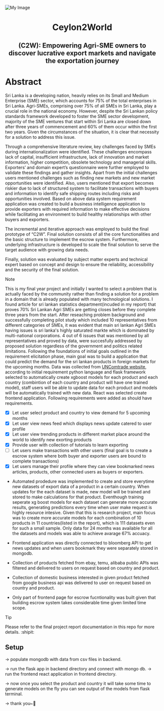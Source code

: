 ![My Image](https://github.com/Wishwa-code/Ceylon2World/blob/main/c2w-logo.png)

<div align="center">
  <h1> Ceylon2World</h1>
  <h2> (C2W): Empowering Agri-SME owners to discover lucrative export markets and navigate the exportation journey</h2>
</div>

# Abstract

Sri Lanka is a developing nation, heavily relies on its Small and Medium Enterprise
(SME) sector, which accounts for 75% of the total enterprises in Sri Lanka. Agri-SMEs,
comprising over 75% of all SMEs in Sri Lanka, play a crucial role in the national
economy. However, despite the Sri Lankan policy standards framework developed to
foster the SME sector development, majority of the SME ventures that start within Sri
Lanka are closed down after three years of commencement and 60% of them occur
within the first two years. Given the circumstances of the situation, it is clear that
necessity for a solution to address this issue.

Through a comprehensive literature review, key challenges faced by SMEs during
internationalization were identified. These challenges encompass lack of capital,
insufficient infrastructure, lack of innovation and market information, higher
competition, obsolete technology and managerial skills. Exporters’ and domain
expert’s questionnaire were further employed to validate these findings and gather
insights. Apart from the initial challenges users mentioned challenges such as finding
new markets and new market opportunities were identified. Also, users mentioned that
export becomes riskier due to lack of structured system to facilitate transactions with
buyers and information to identify safe shipping routes including risks and
opportunities involved. Based on above data system requirement application was
created to build a business intelligence application to provide exporters with required
information to make effective decisions while facilitating an environment to build
healthy relationships with other buyers and exporters.

The incremental and iterative approach was employed to build the final prototype of
“C2W”. Final solution consists of all the core functionalities and the basic structure to
implement the escrow system. Furthermore, underlying infrastructure is developed to
scale the final solution to serve the target audience with growing data needs.

Finally, solution was evaluated by subject matter experts and technical expert based on
concept and design to ensure the reliability, accessibility and the security of the final
solution.

> [!NOTE]
> This is my final year project and initially I wanted to select a problem that is actually faced by the community rather than finding a solution for a problem in a domain that is already populated with many technological solutions. I found article for sri lankan statistics department(incuded in my report) that proves 70% Sri Lankan Agri SMEs are getting closes before they complete
> three years from the start. After reseaching problem background and successfully completing pilot study which included 10 representatives from different categories of SMEs, it was evident that main sri lankan Agri SMEs having issues is sri lanka's highly saturated markte which is dominated by
> multi-national corporations. 4 out of 6 issues that was mentioned by all representatives and proved by data, were succesfully addressed by proposed solution regardless of the government and politics related limitations. Following the foundations of initial goals outlined in the requirement elicitation phase,
> main goal was to build a application that could predict the demand for the sri lankan products in foreign markets for the upcoming months. Data was collected from [UNComtrade website](https://comtradeplus.un.org/), according to initial requirement python language and flask framework selected to automatically create
> xgboost models for each product and each country (combintion of each country and product will have one trained model), staff users will be able to update data for each product and models will be automatically trained with new data. React was selected create frontend application. Following requirements were added as should have requirements.
>
- [x] Let user select product and country to view demand for 5 upcoming months
- [x] Let user view news feed which displays news update catered to user profile
- [x] Let user view trending products in different market place around the world to identify new exorting products
- [x] Provide user with collection of tutorials to learn exporting
- [ ] Let users make transactions with other users (final goal is to create a escrow system where both buyer and exporter users are bound to complete transactions)
- [x] Let users manage their profile where they can view bookmarked news articles, products, other connected users as buyers or exporters.

- Automated prodedure was implemented to create and store everytime new datasets of export data of a product in a certain country. When updates for the each dataset is made, new model will be trained and stored to make calculations for that product. Eventhough training seperate
xg boost models for each dataset can generate more accurate results, generating predictions every time when user make request is highly resource intesive. Given that this is research project, main focus was to create more accurate models for each combination of 10 products in 11 countries(listed in the report), which is 111 datasets even for such
a small sample. Only data for 24 months was available for all the datasets and models was able to achieve avarage 67% accuacy. 

- Frontend application was directly connected to bloomberg API to get news updates and when users bookmark they were separately stored in mongodb.

- Collection of products fetched from ebay, temu, alibaba public APIs was filtered and delivered to users on request based on country and product.

- Collection of  domestic business interested in given product fetched from google business api was delivered to user on request based on country and product.

- Only part of frontend page for escrow fucntionality was built given that building escrow system takes considerable time given limited time scope.

> [!TIP]
> Please refer to the final project report documentation in this repo for more details. :shipit:

## Setup

-> populate mongodb with data from csv files in backend.

-> run the flask app in backend directory and connect with mongo db.
-> run the frontend react application in frontend directory.

-> now once you select the product and country it will take some time to generate models on the fly you can see output of the models from flask terminal.

-> thank you~🐳
